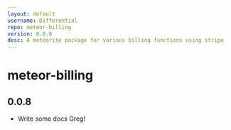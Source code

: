 ```yaml
---
layout: default
username: Differential
repo: meteor-billing
version: 0.0.8
desc: A meteorite package for various billing functions using stripe
---
```

# meteor-billing

## 0.0.8

* Write some docs Greg!
